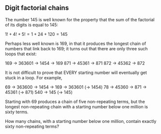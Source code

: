 ## Digit factorial chains

The number $145$ is well known for the property that the sum of the factorial of its digits is equal to $145$:

$1! + 4! + 5! = 1 + 24 + 120 = 145$

Perhaps less well known is $169$, in that it produces the longest chain of numbers that link back to $169$; it turns out that there are only three such loops that exist:

$169$ → $363601$ → $1454$ → $169$
$871$ → $45361$ → $871$
$872$ → $45362$ → $872$

It is not difficult to prove that EVERY starting number will eventually get stuck in a loop. For example,

$69$ → $363600$ → $1454$ → $169$ → $363601$ (→ $1454$)
$78$ → $45360$ → $871$ → $45361$ (→ $871$)
$540$ → $145$ (→ $145$)

Starting with $69$ produces a chain of five non-repeating terms, but the longest non-repeating chain with a starting number below one million is sixty terms.

How many chains, with a starting number below one million, contain exactly sixty non-repeating terms?

